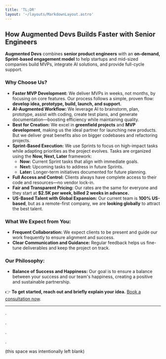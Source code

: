 ```yaml
---
title: 'TL;DR'
layout: '~/layouts/MarkdownLayout.astro'
---
```


## **How Augmented Devs Builds Faster with Senior Engineers**

**Augmented Devs** combines **senior product engineers** with an **on-demand, Sprint-based engagement model** to help startups and mid-sized companies build MVPs, integrate AI solutions, and provide full-cycle support.

### **Why Choose Us?**

- **Faster MVP Development:** We deliver MVPs in weeks, not months, by focusing on core features. Our process follows a simple, proven flow: **develop idea, prototype, build, launch, and support.**
- **AI-Augmented Workflow:** We leverage AI to brainstorm, plan, prototype, assist with coding, create test plans, and generate documentation—boosting efficiency while maintaining quality.
- **Best for Creation:** We excel in **greenfield projects** and **MVP development**, making us the ideal partner for launching new products. But we deliver great benefits also on bigger codebases and refactoring projects.
- **Sprint-Based Execution:** We use Sprints to focus on high-impact tasks while adapting priorities as the project evolves. Tasks are organized using the **Now, Next, Later** framework:
  - **Now:** Current Sprint tasks that align with immediate goals.
  - **Next:** Upcoming tasks to address in future Sprints.
  - **Later:** Longer-term initiatives documented for future planning.
- **Full Access and Control:** Clients always have complete access to their code and resources—no vendor lock-in.
- **Fair and Transparent Pricing:** Our rates are the same for everyone and they start at **$2.5K per week, billed 2 weeks in advance.**
- **US-Based Talent with Global Expansion:** Our current team is **100% US-based**, but as a remote-first company, we are **looking globally** to attract the best talent.

### **What We Expect from You:**

- **Frequent Collaboration:** We expect clients to be present and guide our work frequently to ensure alignment and success.
- **Clear Communication and Guidance:** Regular feedback helps us fine-tune deliverables and keep the project on track.

### **Our Philosophy:**

- **Balance of Success and Happiness:** Our goal is to ensure a balance between your success and our team's happiness, creating a positive and sustainable partnership.

👉 **To get started, reach out and briefly explain your idea.** [Book a consultation now](https://augmented-devs.com/start).

---

.

.

.

.

(this space was intentionally left blank)
